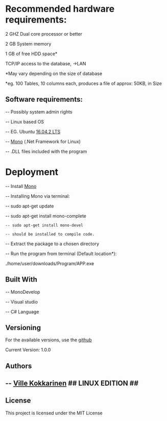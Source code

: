 # Recommended hardware requirements:
2 GHZ Dual core processor or better

2 GB  System memory

1 GB  of free HDD space*

TCP/IP access to the database, ->LAN

*May vary depending on the size of database

*eg. 100 Tables, 10 columns each, produces a file of approx: 50KB, in Size


## Software requirements:
-- Possibly system admin rights

-- Linux based OS

-- EG. Ubuntu [16.04.2 LTS](https://www.ubuntu.com/download)

-- [Mono](http://www.mono-project.com/) (.Net Framework for Linux)

-- .DLL files included with the program

# Deployment

-- Install [Mono](Http://www.mono-project.com/docs/getting-started/install/linux/)

-- Installing Mono via terminal:  

  -- sudo apt-get update
 
  -- sudo apt-get install mono-complete
  
  	-- sudo apt-get install mono-devel
 
 	-- should be installed to compile code.


-- Extract the package to a chosen directory


-- Run the program from terminal (Default location*):

./home/user/downloads/Program/APP.exe 


## Built With

-- MonoDevelop

-- Visual studio

-- C# Language


## Versioning

For the available versions, use the [github](https://github.com/VilleKokkarinen/trusty-ubuntu.git)

Current Version: 1.0.0

## Authors

-- [Ville Kokkarinen](https://github.com/VilleKokkarinen) ## LINUX EDITION ##
-- 

## License

This project is licensed under the MIT License
 
